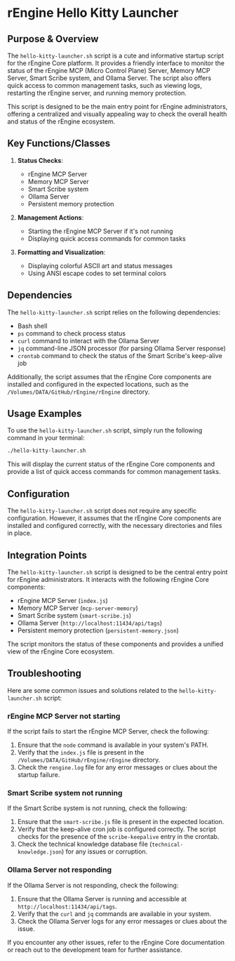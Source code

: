 # rEngine Hello Kitty Launcher

## Purpose & Overview

The `hello-kitty-launcher.sh` script is a cute and informative startup script for the rEngine Core platform. It provides a friendly interface to monitor the status of the rEngine MCP (Micro Control Plane) Server, Memory MCP Server, Smart Scribe system, and Ollama Server. The script also offers quick access to common management tasks, such as viewing logs, restarting the rEngine server, and running memory protection.

This script is designed to be the main entry point for rEngine administrators, offering a centralized and visually appealing way to check the overall health and status of the rEngine ecosystem.

## Key Functions/Classes

1. **Status Checks**:
   - rEngine MCP Server
   - Memory MCP Server
   - Smart Scribe system
   - Ollama Server
   - Persistent memory protection

1. **Management Actions**:
   - Starting the rEngine MCP Server if it's not running
   - Displaying quick access commands for common tasks

1. **Formatting and Visualization**:
   - Displaying colorful ASCII art and status messages
   - Using ANSI escape codes to set terminal colors

## Dependencies

The `hello-kitty-launcher.sh` script relies on the following dependencies:

- Bash shell
- `ps` command to check process status
- `curl` command to interact with the Ollama Server
- `jq` command-line JSON processor (for parsing Ollama Server response)
- `crontab` command to check the status of the Smart Scribe's keep-alive job

Additionally, the script assumes that the rEngine Core components are installed and configured in the expected locations, such as the `/Volumes/DATA/GitHub/rEngine/rEngine` directory.

## Usage Examples

To use the `hello-kitty-launcher.sh` script, simply run the following command in your terminal:

```bash
./hello-kitty-launcher.sh
```

This will display the current status of the rEngine Core components and provide a list of quick access commands for common management tasks.

## Configuration

The `hello-kitty-launcher.sh` script does not require any specific configuration. However, it assumes that the rEngine Core components are installed and configured correctly, with the necessary directories and files in place.

## Integration Points

The `hello-kitty-launcher.sh` script is designed to be the central entry point for rEngine administrators. It interacts with the following rEngine Core components:

- rEngine MCP Server (`index.js`)
- Memory MCP Server (`mcp-server-memory`)
- Smart Scribe system (`smart-scribe.js`)
- Ollama Server (`http://localhost:11434/api/tags`)
- Persistent memory protection (`persistent-memory.json`)

The script monitors the status of these components and provides a unified view of the rEngine Core ecosystem.

## Troubleshooting

Here are some common issues and solutions related to the `hello-kitty-launcher.sh` script:

### rEngine MCP Server not starting

If the script fails to start the rEngine MCP Server, check the following:

1. Ensure that the `node` command is available in your system's PATH.
2. Verify that the `index.js` file is present in the `/Volumes/DATA/GitHub/rEngine/rEngine` directory.
3. Check the `rengine.log` file for any error messages or clues about the startup failure.

### Smart Scribe system not running

If the Smart Scribe system is not running, check the following:

1. Ensure that the `smart-scribe.js` file is present in the expected location.
2. Verify that the keep-alive cron job is configured correctly. The script checks for the presence of the `scribe-keepalive` entry in the crontab.
3. Check the technical knowledge database file (`technical-knowledge.json`) for any issues or corruption.

### Ollama Server not responding

If the Ollama Server is not responding, check the following:

1. Ensure that the Ollama Server is running and accessible at `http://localhost:11434/api/tags`.
2. Verify that the `curl` and `jq` commands are available in your system.
3. Check the Ollama Server logs for any error messages or clues about the issue.

If you encounter any other issues, refer to the rEngine Core documentation or reach out to the development team for further assistance.
